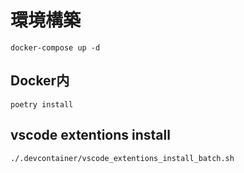 # 環境構築

```
docker-compose up -d
```

## Docker内

```
poetry install
```

## vscode extentions install

```
./.devcontainer/vscode_extentions_install_batch.sh 
```